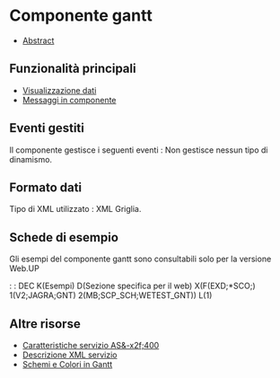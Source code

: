 # Componente gantt

- [Abstract](Sorgenti/DOC/TA/B£AMO/LOCGNT_F00)

## Funzionalità principali
- [Visualizzazione dati](Sorgenti/DOC/TA/B£AMO/LOCGNT_F01)
- [Messaggi in componente](Sorgenti/DOC/TA/B£AMO/LOCGNT_F02)

## Eventi gestiti
Il componente gestisce i seguenti eventi : 
Non gestisce nessun tipo di dinamismo.

## Formato dati
Tipo di XML utilizzato :  XML Griglia.

## Schede di esempio

Gli esempi del componente gantt sono consultabili solo per la versione Web.UP

 :  : DEC K(Esempi) D(Sezione specifica per il web) X(F(EXD;\*SCO;) 1(V2;JAGRA;GNT) 2(MB;SCP_SCH;WETEST_GNT)) L(1)

## Altre risorse

- [Caratteristiche servizio AS&-x2f;400](Sorgenti/DOC/TA/B£AMO/LOCGNT_01)
- [Descrizione XML servizio](Sorgenti/DOC/TA/B£AMO/LOCGNT_XML)
- [Schemi e Colori in Gantt](Sorgenti/DOC/TA/B£AMO/LOCGNT_02)


